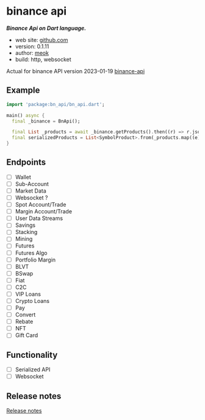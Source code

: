 # binance api

**_Binance Api on Dart language._**

* web site: [github.com][git]
* version: 0.1.11
* author: [meok][author]
* build: http, websocket

Actual for binance API version 2023-01-19 [binance-api][binance]

## Example

```dart
import 'package:bn_api/bn_api.dart';

main() async {
  final _binance = BnApi();

  final List _products = await _binance.getProducts().then((r) => r.json['data']);
  final serializedProducts = List<SymbolProduct>.from(_products.map((e) => SymbolProduct.fromJson(e)));
}
```

## Endpoints

- [ ] Wallet
- [ ] Sub-Account
- [ ] Market Data
- [ ] Websocket ?
- [ ] Spot Account/Trade
- [ ] Margin Account/Trade
- [ ] User Data Streams
- [ ] Savings
- [ ] Stacking
- [ ] Mining
- [ ] Futures
- [ ] Futures Algo
- [ ] Portfolio Margin
- [ ] BLVT
- [ ] BSwap
- [ ] Fiat
- [ ] C2C
- [ ] VIP Loans
- [ ] Crypto Loans
- [ ] Pay
- [ ] Convert
- [ ] Rebate
- [ ] NFT
- [ ] Gift Card

## Functionality

- [ ] Serialized API
- [ ] Websocket

## Release notes

[Release notes][log]

[git]: <https://github.com/meoook/bn_api> "Git repository"
[binance]: <https://binance-docs.github.io/apidocs/spot/en/#change-log> "Binance API"
[log]: <CHANGELOG.md> "Release notes"
[author]: <https://bazha.ru> "meok home page"

